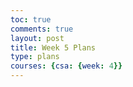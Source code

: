 ```yaml
---
toc: true
comments: true
layout: post
title: Week 5 Plans
type: plans
courses: {csa: {week: 4}}
---
```


